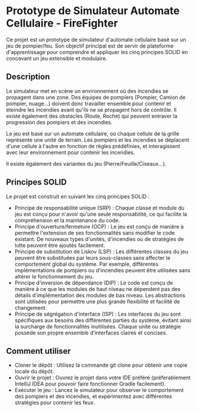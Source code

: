 # Prototype de Simulateur Automate Cellulaire - FireFighter

Ce projet est un prototype de simulateur d'automate cellulaire basé sur un jeu de pompier/feu. Son objectif principal est de servir de plateforme d'apprentissage pour comprendre et appliquer les cinq principes SOLID en concevant un jeu extensible et modulaire.

## Description

Le simulateur met en scène un environnement où des incendies se propagent dans une zone. Des équipes de pompiers (Pompier, Camion de pompier, nuage...) doivent donc travailler ensemble pour contenir et éteindre les incendies avant qu'ils ne se propagent hors de contrôle. Il existe également des obstacles (Route, Roche) qui peuvent entraver la progression des pompiers et des incendies.

Le jeu est basé sur un automate cellulaire, où chaque cellule de la grille représente une unité de terrain. Les pompiers et les incendies se déplacent d'une cellule à l'autre en fonction de règles prédéfinies, et interagissent avec leur environnement pour contenir les incendies.

Il existe également des variantes du jeu (Pierre/Feuille/Ciseaux...).

## Principes SOLID

Le projet est construit en suivant les cinq principes SOLID :

  - Principe de responsabilité unique (SRP) : Chaque classe et module du jeu est conçu pour n'avoir qu'une seule responsabilité, ce qui facilite la compréhension et la maintenance du code.
  - Principe d'ouverture/fermeture (OCP) : Le jeu est conçu de manière à permettre l'extension de ses fonctionnalités sans modifier le code existant. De nouveaux types d'unités, d'incendies ou de stratégies de lutte peuvent être ajoutés facilement.
  - Principe de substitution de Liskov (LSP) : Les différentes classes du jeu peuvent être substituées par leurs sous-classes sans affecter le comportement global du système. Par exemple, différentes implémentations de pompiers ou d'incendies peuvent être utilisées sans altérer le fonctionnement du jeu.
  - Principe d'inversion de dépendance (DIP) : Le code est conçu de manière à ce que les modules de haut niveau ne dépendent pas des détails d'implémentation des modules de bas niveau. Les abstractions sont utilisées pour permettre une plus grande flexibilité et facilité de changement.
  - Principe de ségrégation d'interface (ISP) : Les interfaces du jeu sont spécifiques aux besoins des différentes parties du système, évitant ainsi la surcharge de fonctionnalités inutilisées. Chaque unité ou stratégie possède son propre ensemble d'interfaces claires et concises.

## Comment utiliser

  - Cloner le dépôt : Utilisez la commande git clone pour obtenir une copie locale du dépôt.
  - Ouvrir le projet : Ouvrez le projet dans votre IDE préféré (préferablement IntelliJ IDEA pour pouvoir faire fonctionner Gradle facilement).
  - Exécuter le jeu : Lancez le simulateur pour observer le comportement des pompiers et des incendies, et expérimentez avec différentes stratégies pour contenir les feux.